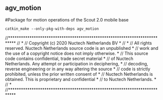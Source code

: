 ## agv_motion
#Package for motion operations of the Scout 2.0 mobile base

`catkin_make --only-pkg-with-deps agv_motion`

//***************************************************************************
//                                                                          *
//      Copyright (c) 2020  Nuctech Netherlands BV                          *
//                                                                          *
//  All rights reserved. Nuctech Netherlands source code is an unpublished  *
//  work and the use of a copyright notice does not imply otherwise.        *
//  This source code contains confidential, trade secret material           *
//  of Nuctech Netherlands. Any attempt or participation in deciphering,    *
//  decoding, reverse engineering or in any way altering the source         *
//  code is strictly prohibited, unless the prior written consent of        *
//  Nuctech Netherlands is obtained. This is proprietary and confidential   *
//  to Nuctech Netherlands.                                                 *
//                                                                          *
//***************************************************************************